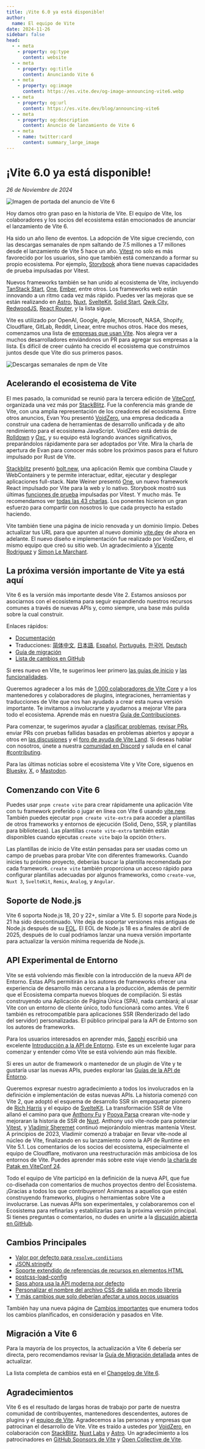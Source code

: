 ```yaml
---
title: ¡Vite 6.0 ya está disponible!
author:
  name: El equipo de Vite
date: 2024-11-26
sidebar: false
head:
  - - meta
    - property: og:type
      content: website
  - - meta
    - property: og:title
      content: Anunciando Vite 6
  - - meta
    - property: og:image
      content: https://es.vite.dev/og-image-announcing-vite6.webp
  - - meta
    - property: og:url
      content: https://es.vite.dev/blog/announcing-vite6
  - - meta
    - property: og:description
      content: Anuncio de lanzamiento de Vite 6
  - - meta
    - name: twitter:card
      content: summary_large_image
---
```


# ¡Vite 6.0 ya está disponible!

_26 de Noviembre de 2024_

![Imagen de portada del anuncio de Vite 6](/og-image-announcing-vite6.webp)

Hoy damos otro gran paso en la historia de Vite. El equipo de Vite, los colaboradores y los socios del ecosistema están emocionados de anunciar el lanzamiento de Vite 6.

Ha sido un año lleno de eventos. La adopción de Vite sigue creciendo, con las descargas semanales de npm saltando de 7.5 millones a 17 millones desde el lanzamiento de Vite 5 hace un año. [Vitest](https://vitest.dev) no solo es más favorecido por los usuarios, sino que también está comenzando a formar su propio ecosistema. Por ejemplo, [Storybook](https://storybook.js.org) ahora tiene nuevas capacidades de prueba impulsadas por Vitest.

Nuevos frameworks también se han unido al ecosistema de Vite, incluyendo [TanStack Start](https://tanstack.com/start), [One](https://onestack.dev/), [Ember](https://emberjs.com/), entre otros. Los frameworks web están innovando a un ritmo cada vez más rápido. Puedes ver las mejoras que se están realizando en [Astro](https://astro.build/), [Nuxt](https://nuxt.com/), [SvelteKit](https://kit.svelte.dev/), [Solid Start](https://www.solidjs.com/blog/introducing-solidstart), [Qwik City](https://qwik.builder.io/qwikcity/overview/), [RedwoodJS](https://redwoodjs.com/), [React Router](https://reactrouter.com/), y la lista sigue.

Vite es utilizado por OpenAI, Google, Apple, Microsoft, NASA, Shopify, Cloudflare, GitLab, Reddit, Linear, entre muchos otros. Hace dos meses, comenzamos una lista de [empresas que usan Vite](https://github.com/vitejs/companies-using-vite). Nos alegra ver a muchos desarrolladores enviándonos un PR para agregar sus empresas a la lista. Es difícil de creer cuánto ha crecido el ecosistema que construimos juntos desde que Vite dio sus primeros pasos.

![Descargas semanales de npm de Vite](../images/vite6-npm-weekly-downloads.webp)

## Acelerando el ecosistema de Vite

El mes pasado, la comunidad se reunió para la tercera edición de [ViteConf](https://viteconf.org/24/replay), organizada una vez más por [StackBlitz](https://stackblitz.com). Fue la conferencia más grande de Vite, con una amplia representación de los creadores del ecosistema. Entre otros anuncios, Evan You presentó [VoidZero](https://staging.voidzero.dev/posts/announcing-voidzero-inc), una empresa dedicada a construir una cadena de herramientas de desarrollo unificada y de alto rendimiento para el ecosistema JavaScript. VoidZero está detrás de [Rolldown](https://rolldown.rs) y [Oxc](https://oxc.rs), y su equipo está logrando avances significativos, preparándolos rápidamente para ser adoptados por Vite. Mira la charla de apertura de Evan para conocer más sobre los próximos pasos para el futuro impulsado por Rust de Vite.

[Stackblitz](https://stackblitz.com) presentó [bolt.new](https://bolt.new), una aplicación Remix que combina Claude y WebContainers y te permite interactuar, editar, ejecutar y desplegar aplicaciones full-stack. Nate Weiner presentó [One](https://onestack.dev/), un nuevo framework React impulsado por Vite para la web y lo nativo. Storybook mostró sus últimas [funciones de prueba](https://youtu.be/8t5wxrFpCQY?si=PYZoWKf-45goQYDt) impulsadas por Vitest. Y mucho más. Te recomendamos ver [todas las 43 charlas](https://www.youtube.com/playlist?list=PLqGQbXn_GDmnObDzgjUF4Krsfl6OUKxtp). Los ponentes hicieron un gran esfuerzo para compartir con nosotros lo que cada proyecto ha estado haciendo.

Vite también tiene una página de inicio renovada y un dominio limpio. Debes actualizar tus URL para que apunten al nuevo dominio [vite.dev](https://es.vite.dev) de ahora en adelante. El nuevo diseño e implementación fue realizado por VoidZero, el mismo equipo que creó su sitio web. Un agradecimiento a [Vicente Rodriguez](https://bento.me/rmoon) y [Simon Le Marchant](https://marchantweb.com/).

## La próxima versión importante de Vite ya está aquí

Vite 6 es la versión más importante desde Vite 2. Estamos ansiosos por asociarnos con el ecosistema para seguir expandiendo nuestros recursos comunes a través de nuevas APIs y, como siempre, una base más pulida sobre la cual construir.

Enlaces rápidos:

- [Documentación](/)
- Traducciones: [简体中文](https://cn.vite.dev/), [日本語](https://ja.vite.dev/), [Español](https://es.vite.dev/), [Português](https://pt.vite.dev/), [한국어](https://ko.vite.dev/), [Deutsch](https://de.vite.dev/)
- [Guía de migración](/guide/migration)
- [Lista de cambios en GitHub](https://github.com/vitejs/vite/blob/main/packages/vite/CHANGELOG.md#600-2024-11-26)

Si eres nuevo en Vite, te sugerimos leer primero [las guías de inicio](/guide/) y [las funcionalidades](/guide/features).

Queremos agradecer a los más de [1,000 colaboradores de Vite Core](https://github.com/vitejs/vite/graphs/contributors) y a los mantenedores y colaboradores de plugins, integraciones, herramientas y traducciones de Vite que nos han ayudado a crear esta nueva versión importante. Te invitamos a involucrarte y ayudarnos a mejorar Vite para todo el ecosistema. Aprende más en nuestra [Guía de Contribuciones](https://github.com/vitejs/vite/blob/main/CONTRIBUTING.md).

Para comenzar, te sugerimos ayudar a [clasificar problemas](https://github.com/vitejs/vite/issues), [revisar PRs](https://github.com/vitejs/vite/pulls), enviar PRs con pruebas fallidas basadas en problemas abiertos y apoyar a otros en [las discusiones](https://github.com/vitejs/vite/discussions) y el [foro de ayuda de Vite Land](https://discord.com/channels/804011606160703521/1019670660856942652). Si deseas hablar con nosotros, únete a nuestra [comunidad en Discord](http://chat.vite.dev/) y saluda en el canal [#contributing](https://discord.com/channels/804011606160703521/804439875226173480).

Para las últimas noticias sobre el ecosistema Vite y Vite Core, síguenos en [Bluesky](https://bsky.app/profile/vite.dev), [X](https://twitter.com/vite_js), o [Mastodon](https://webtoo.ls/@vite).

## Comenzando con Vite 6

Puedes usar `pnpm create vite` para crear rápidamente una aplicación Vite con tu framework preferido o jugar en línea con Vite 6 usando [vite.new](https://vite.new). También puedes ejecutar `pnpm create vite-extra` para acceder a plantillas de otros frameworks y entornos de ejecución (Solid, Deno, SSR, y plantillas para bibliotecas). Las plantillas `create vite-extra` también están disponibles cuando ejecutas `create vite` bajo la opción `Others`.

Las plantillas de inicio de Vite están pensadas para ser usadas como un campo de pruebas para probar Vite con diferentes frameworks. Cuando inicies tu próximo proyecto, deberías buscar la plantilla recomendada por cada framework. `create vite` también proporciona un acceso rápido para configurar plantillas adecuadas por algunos frameworks, como `create-vue`, `Nuxt 3`, `SvelteKit`, `Remix`, `Analog`, y `Angular`.

## Soporte de Node.js

Vite 6 soporta Node.js 18, 20 y 22+, similar a Vite 5. El soporte para Node.js 21 ha sido descontinuado. Vite deja de soportar versiones más antiguas de Node.js después de su [EOL](https://endoflife.date/nodejs). El EOL de Node.js 18 es a finales de abril de 2025, después de lo cual podríamos lanzar una nueva versión importante para actualizar la versión mínima requerida de Node.js.

## API Experimental de Entorno

Vite se está volviendo más flexible con la introducción de la nueva API de Entorno. Estas APIs permitirán a los autores de frameworks ofrecer una experiencia de desarrollo más cercana a la producción, además de permitir que el Ecosistema comparta nuevos bloques de compilación. Si estás construyendo una Aplicación de Página Única (SPA), nada cambiará; al usar Vite con un entorno de cliente único, todo funcionará como antes. Vite 6 también es retrocompatible para aplicaciones SSR (Renderizado del lado del servidor) personalizadas. El público principal para la API de Entorno son los autores de frameworks.

Para los usuarios interesados en aprender más, [Sapphi](https://github.com/sapphi-red) escribió una excelente [Introducción a la API de Entorno](https://green.sapphi.red/blog/increasing-vites-potential-with-the-environment-api). Este es un excelente lugar para comenzar y entender cómo Vite se está volviendo aún más flexible.

Si eres un autor de framework o mantenedor de un plugin de Vite y te gustaría usar las nuevas APIs, puedes explorar las [Guías de la API de Entorno](/guide/api-environment).

Queremos expresar nuestro agradecimiento a todos los involucrados en la definición e implementación de estas nuevas APIs. La historia comenzó con Vite 2, que adoptó el esquema de desarrollo SSR sin empaquetar pionero de [Rich Harris](https://github.com/Rich-Harris) y el equipo de [SvelteKit](https://svelte.dev/docs/kit). La transformación SSR de Vite allanó el camino para que [Anthony Fu](https://github.com/antfu/) y [Pooya Parsa](https://github.com/pi0) crearan vite-node y mejoraran la historia de SSR de [Nuxt](https://antfu.me/posts/dev-ssr-on-nuxt). Anthony usó vite-node para potenciar [Vitest](https://vitest.dev), y [Vladimir Sheremet](https://github.com/sheremet-va) continuó mejorándolo mientras mantenía Vitest. A principios de 2023, Vladimir comenzó a trabajar en llevar vite-node al núcleo de Vite, finalizando en su lanzamiento como la API de Runtime en Vite 5.1. Los comentarios de los socios del ecosistema, especialmente el equipo de Cloudflare, motivaron una reestructuración más ambiciosa de los entornos de Vite. Puedes aprender más sobre este viaje viendo [la charla de Patak en ViteConf 24](https://www.youtube.com/watch?v=WImor3HDyqU?si=EZ-rFJn4pDW3tUvp).

Todo el equipo de Vite participó en la definición de la nueva API, que fue co-diseñada con comentarios de muchos proyectos dentro del Ecosistema. ¡Gracias a todos los que contribuyeron! Animamos a aquellos que estén construyendo frameworks, plugins o herramientas sobre Vite a involucrarse. Las nuevas APIs son experimentales, y colaboraremos con el Ecosistema para refinarlas y estabilizarlas para la próxima versión principal. Si tienes preguntas o comentarios, no dudes en unirte a la [discusión abierta en GitHub](https://github.com/vitejs/vite/discussions/16358).

## Cambios Principales

- [Valor por defecto para `resolve.conditions`](/guide/migration#default-value-for-resolve-conditions)
- [JSON.stringify](/guide/migration#json-stringify)
- [Soporte extendido de referencias de recursos en elementos HTML](/guide/migration#extended-support-of-asset-references-in-html-elements)
- [postcss-load-config](/guide/migration#postcss-load-config)
- [Sass ahora usa la API moderna por defecto](/guide/migration#sass-now-uses-modern-api-by-default)
- [Personalizar el nombre del archivo CSS de salida en modo librería](/guide/migration#customize-css-output-file-name-in-library-mode)
- [Y más cambios que solo deberían afectar a unos pocos usuarios](/guide/migration#advanced)

También hay una nueva página de [Cambios importantes](/changes/) que enumera todos los cambios planificados, en consideración y pasados en Vite.

## Migración a Vite 6

Para la mayoría de los proyectos, la actualización a Vite 6 debería ser directa, pero recomendamos revisar la [Guía de Migración detallada](/guide/migration) antes de actualizar.

La lista completa de cambios está en el [Changelog de Vite 6](https://github.com/vitejs/vite/blob/main/packages/vite/CHANGELOG.md#500-2024-11-26).

## Agradecimientos

Vite 6 es el resultado de largas horas de trabajo por parte de nuestra comunidad de contribuyentes, mantenedores descendentes, autores de plugins y el [equipo de Vite](/team). Agradecemos a las personas y empresas que patrocinan el desarrollo de Vite. Vite es traído a ustedes por [VoidZero](https://voidzero.dev), en colaboración con [StackBlitz](https://stackblitz.com/), [Nuxt Labs](https://nuxtlabs.com/) y [Astro](https://astro.build). Un agradecimiento a los patrocinadores en [GitHub Sponsors de Vite](https://github.com/sponsors/vitejs) y [Open Collective de Vite](https://opencollective.com/vite).
